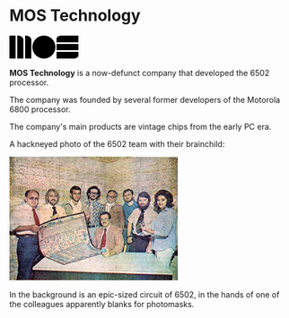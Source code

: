 # MOS Technology

![mos_technology](/BreakingNESWiki/imgstore/mos_technology.png)

**MOS Technology** is a now-defunct company that developed the 6502 processor.

The company was founded by several former developers of the Motorola 6800 processor.

The company's main products are vintage chips from the early PC era.

A hackneyed photo of the 6502 team with their brainchild:

![mos_technology_6502_team](/BreakingNESWiki/imgstore/mos_technology_6502_team.gif)

In the background is an epic-sized circuit of 6502, in the hands of one of the colleagues apparently blanks for photomasks.
